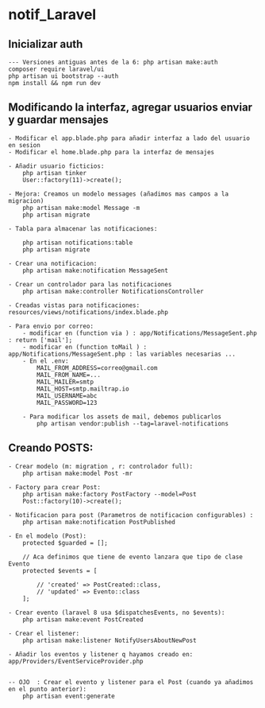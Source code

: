 # notif_Laravel

## Inicializar auth

    --- Versiones antiguas antes de la 6: php artisan make:auth
    composer require laravel/ui
    php artisan ui bootstrap --auth
    npm install && npm run dev

## Modificando la interfaz, agregar usuarios enviar y guardar mensajes

    - Modificar el app.blade.php para añadir interfaz a lado del usuario en sesion
    - Modificar el home.blade.php para la interfaz de mensajes

    - Añadir usuario ficticios:
        php artisan tinker
        User::factory(11)->create();

    - Mejora: Creamos un modelo messages (añadimos mas campos a la migracion)
        php artisan make:model Message -m
        php artisan migrate

    - Tabla para almacenar las notificaciones:

        php artisan notifications:table
        php artisan migrate

    - Crear una notificacion:
        php artisan make:notification MessageSent

    - Crear un controlador para las notificaciones
        php artisan make:controller NotificationsController

    - Creadas vistas para notificaciones: resources/views/notifications/index.blade.php

    - Para envio por correo:
        - modificar en (function via ) : app/Notifications/MessageSent.php : return ['mail'];
        - modificar en (function toMail ) : app/Notifications/MessageSent.php : las variables necesarias ...
        - En el .env: 
            MAIL_FROM_ADDRESS=correo@gmail.com
            MAIL_FROM_NAME=...
            MAIL_MAILER=smtp
            MAIL_HOST=smtp.mailtrap.io
            MAIL_USERNAME=abc
            MAIL_PASSWORD=123

        - Para modificar los assets de mail, debemos publicarlos
            php artisan vendor:publish --tag=laravel-notifications


## Creando POSTS:

    - Crear modelo (m: migration , r: controlador full):
        php artisan make:model Post -mr

    - Factory para crear Post:
        php artisan make:factory PostFactory --model=Post
        Post::factory(10)->create();

    - Notificacion para post (Parametros de notificacion configurables) :
        php artisan make:notification PostPublished

    - En el modelo (Post): 
        protected $guarded = [];

        // Aca definimos que tiene de evento lanzara que tipo de clase Evento
        protected $events = [

            // 'created' => PostCreated::class,
            // 'updated' => Evento::class
        ];
    
    - Crear evento (laravel 8 usa $dispatchesEvents, no $events):
        php artisan make:event PostCreated

    - Crear el listener:
        php artisan make:listener NotifyUsersAboutNewPost

    - Añadir los eventos y listener q hayamos creado en: app/Providers/EventServiceProvider.php
    

    -- OJO  : Crear el evento y listener para el Post (cuando ya añadimos en el punto anterior):
        php artisan event:generate